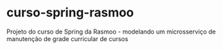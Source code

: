 # curso-spring-rasmoo
Projeto do curso de Spring da Rasmoo - modelando um microsserviço de manutenção de grade curricular de cursos
